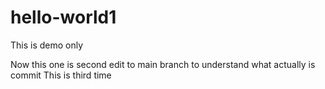 # hello-world1
This is demo only

Now this one is second edit to main branch to understand what actually is commit
This is third time
